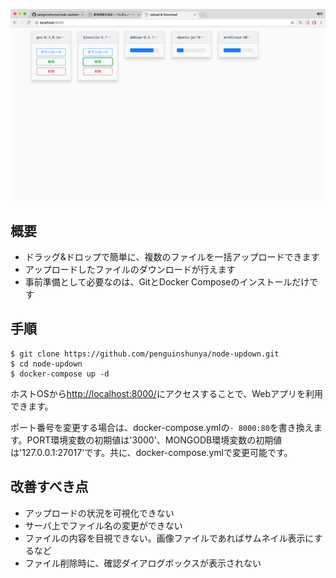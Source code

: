 ![スクリーンショット](images/screen_shot.png)

## 概要

- ドラッグ&ドロップで簡単に、複数のファイルを一括アップロードできます
- アップロードしたファイルのダウンロードが行えます
- 事前準備として必要なのは、GitとDocker Composeのインストールだけです

## 手順

```
$ git clone https://github.com/penguinshunya/node-updown.git
$ cd node-updown
$ docker-compose up -d
```

ホストOSから[http://localhost:8000/](http://localhost:8000/)にアクセスすることで、Webアプリを利用できます。  

ポート番号を変更する場合は、docker-compose.ymlの`- 8000:80`を書き換えます。PORT環境変数の初期値は'3000'、MONGODB環境変数の初期値は'127.0.0.1:27017'です。共に、docker-compose.ymlで変更可能です。

## 改善すべき点

- アップロードの状況を可視化できない
- サーバ上でファイル名の変更ができない
- ファイルの内容を目視できない。画像ファイルであればサムネイル表示にするなど
- ファイル削除時に、確認ダイアログボックスが表示されない
